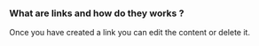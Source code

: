 ### **What are links and how do they works ?** <a name="feature-link-intro"></a>

Once you have created a link you can edit the content or delete it.